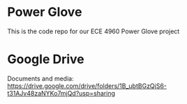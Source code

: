 # Power Glove
This is the code repo for our ECE 4960 Power Glove project

# Google Drive
Documents and media: https://drive.google.com/drive/folders/1B_ubtBGzQjS6-t31AJv48zaNYKo7mjQd?usp=sharing
